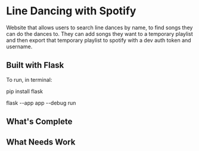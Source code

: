 # Line Dancing with Spotify #
Website that allows users to search line dances by name, to find songs they can do the dances to. They can add songs they want to a temporary playlist and then export that temporary playlist to spotify with a dev auth token and username.

## Built with Flask ##
To run, in terminal:

pip install flask

flask --app app --debug run

## What's Complete ##

## What Needs Work ##

